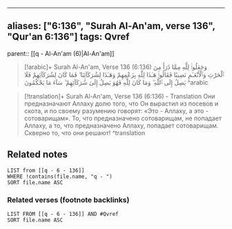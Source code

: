 
---
aliases: ["6:136", "Surah Al-An'am, verse 136", "Qur'an 6:136"]
tags: Qvref
---

parent:: [[q - Al-An'am (6)|Al-An'am]]

> [!arabic]+ Surah Al-An'am, Verse 136 (6:136)
> <span class="quran-arabic">وَجَعَلُوا۟ لِلَّهِ مِمَّا ذَرَأَ مِنَ ٱلْحَرْثِ وَٱلْأَنْعَـٰمِ نَصِيبًا فَقَالُوا۟ هَـٰذَا لِلَّهِ بِزَعْمِهِمْ وَهَـٰذَا لِشُرَكَآئِنَا ۖ فَمَا كَانَ لِشُرَكَآئِهِمْ فَلَا يَصِلُ إِلَى ٱللَّهِ ۖ وَمَا كَانَ لِلَّهِ فَهُوَ يَصِلُ إِلَىٰ شُرَكَآئِهِمْ ۗ سَآءَ مَا يَحْكُمُونَ</span>
^arabic

> [!translation]+ Surah Al-An'am, Verse 136 (6:136) - Translation
> Они предназначают Аллаху долю того, что Он вырастил из посевов и скота, и по своему разумению говорят: «Это - Аллаху, а это - сотоварищам». То, что предназначено сотоварищам, не попадает Аллаху, а то, что предназначено Аллаху, попадает сотоварищам. Скверно то, что они решают!
^translation



## Related notes
```dataview
LIST from [[q - 6 - 136]]
WHERE !contains(file.name, "q - ")
SORT file.name ASC
```

### Related verses (footnote backlinks)
```dataview
LIST FROM [[q - 6 - 136]] AND #Qvref
SORT file.name ASC
```


